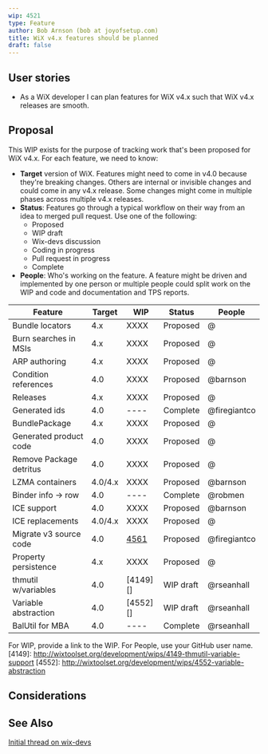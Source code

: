 ```yaml
---
wip: 4521
type: Feature
author: Bob Arnson (bob at joyofsetup.com)
title: WiX v4.x features should be planned
draft: false
---
```


## User stories

* As a WiX developer I can plan features for WiX v4.x such that WiX v4.x releases are smooth.


## Proposal

This WIP exists for the purpose of tracking work that's been proposed for WiX v4.x. For each feature, we need to know:

* **Target** version of WiX. Features might need to come in v4.0 because they're breaking changes. Others are internal or invisible changes and could come in any v4.x release. Some changes might come in multiple phases across multiple v4.x releases.
* **Status**: Features go through a typical workflow on their way from an idea to merged pull request. Use one of the following:
	* Proposed
	* WIP draft
	* Wix-devs discussion
	* Coding in progress
	* Pull request in progress
	* Complete
* **People**: Who's working on the feature. A feature might be driven and implemented by one person or multiple people could split work on the WIP and code and documentation and TPS reports.


Feature                 | Target  | WIP  | Status   | People     
-------                 | ------- | ---  | ------   | ------     
Bundle locators         | 4.x     | XXXX | Proposed | @          
Burn searches in MSIs   | 4.x     | XXXX | Proposed | @          
ARP authoring           | 4.x     | XXXX | Proposed | @          
Condition references    | 4.0     | XXXX | Proposed | @barnson
Releases                | 4.x     | XXXX | Proposed | @          
Generated ids           | 4.0     | ---- | Complete | @firegiantco
BundlePackage           | 4.x     | XXXX | Proposed | @          
Generated product code  | 4.0     | XXXX | Proposed | @          
Remove Package detritus | 4.0     | XXXX | Proposed | @          
LZMA containers         | 4.0/4.x | XXXX | Proposed | @barnson
Binder info -> row      | 4.0     | ---- | Complete | @robmen
ICE support             | 4.0     | XXXX | Proposed | @barnson
ICE replacements        | 4.0/4.x | XXXX | Proposed | @          
Migrate v3 source code  | 4.0     | [4561][] | Proposed | @firegiantco
Property persistence    | 4.x     | XXXX | Proposed | @          
thmutil w/variables     | 4.0     | [4149][] | WIP draft | @rseanhall
Variable abstraction    | 4.0     | [4552][] | WIP draft | @rseanhall
BalUtil for MBA         | 4.0     | ---- | Complete | @rseanhall

For WIP, provide a link to the WIP. For People, use your GitHub user name. 
[4149]: http://wixtoolset.org/development/wips/4149-thmutil-variable-support
[4552]: http://wixtoolset.org/development/wips/4552-variable-abstraction


## Considerations


## See Also

[Initial thread on wix-devs](http://windows-installer-xml-wix-toolset.687559.n2.nabble.com/16-things-I-d-like-to-see-in-WiX-v4-x-td7596286.html)


  [4561]: 4561-migrate-v3-source-code-to-v4
